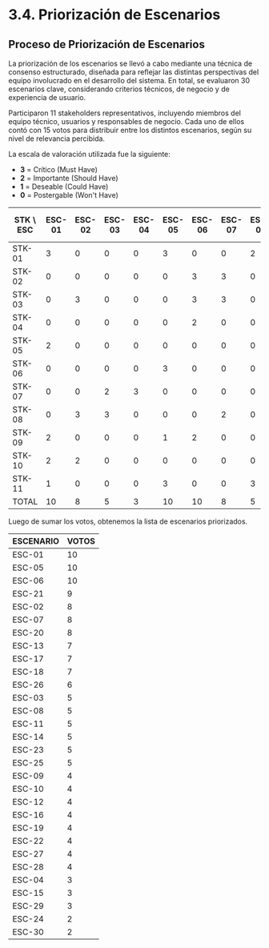 # 3.4. Priorización de Escenarios

## Proceso de Priorización de Escenarios

La priorización de los escenarios se llevó a cabo mediante una técnica de consenso estructurado, diseñada para reflejar las distintas perspectivas del equipo involucrado en el desarrollo del sistema. En total, se evaluaron 30 escenarios clave, considerando criterios técnicos, de negocio y de experiencia de usuario.

Participaron 11 stakeholders representativos, incluyendo miembros del equipo técnico, usuarios y responsables de negocio. Cada uno de ellos contó con 15 votos para distribuir entre los distintos escenarios, según su nivel de relevancia percibida.

La escala de valoración utilizada fue la siguiente:

- **3** = Crítico (Must Have)  
- **2** = Importante (Should Have)  
- **1** = Deseable (Could Have)  
- **0** = Postergable (Won't Have)


| STK \\ ESC | ESC-01 | ESC-02 | ESC-03 | ESC-04 | ESC-05 | ESC-06 | ESC-07 | ESC-08 | ESC-09 | ESC-10 | ESC-11 | ESC-12 | ESC-13 | ESC-14 | ESC-15 | ESC-16 | ESC-17 | ESC-18 | ESC-19 | ESC-20 | ESC-21 | ESC-22 | ESC-23 | ESC-24 | ESC-25 | ESC-26 | ESC-27 | ESC-28 | ESC-29 | ESC-30 | Total de votos |
| ---------- | ------ | ------ | ------ | ------ | ------ | ------ | ------ | ------ | ------ | ------ | ------ | ------ | ------ | ------ | ------ | ------ | ------ | ------ | ------ | ------ | ------ | ------ | ------ | ------ | ------ | ------ | ------ | ------ | ------ | ------ | -------------- |
| STK-01     | 3      | 0      | 0      | 0      | 3      | 0      | 0      | 2      | 1      | 0      | 0      | 0      | 0      | 2      | 0      | 0      | 0      | 0      | 0      | 2      | 0      | 2      | 0      | 0      | 0      | 0      | 0      | 0      | 0      | 0      | 15             |
| STK-02     | 0      | 0      | 0      | 0      | 0      | 3      | 3      | 0      | 0      | 0      | 0      | 0      | 0      | 0      | 3      | 0      | 0      | 2      | 0      | 0      | 0      | 0      | 0      | 0      | 0      | 0      | 0      | 2      | 0      | 2      | 15             |
| STK-03     | 0      | 3      | 0      | 0      | 0      | 3      | 3      | 0      | 0      | 2      | 0      | 0      | 0      | 0      | 0      | 0      | 0      | 0      | 0      | 0      | 0      | 0      | 2      | 0      | 2      | 0      | 0      | 0      | 0      | 0      | 15             |
| STK-04     | 0      | 0      | 0      | 0      | 0      | 2      | 0      | 0      | 1      | 2      | 0      | 2      | 3      | 0      | 0      | 0      | 0      | 3      | 0      | 0      | 0      | 0      | 0      | 0      | 0      | 0      | 2      | 0      | 0      | 0      | 15             |
| STK-05     | 2      | 0      | 0      | 0      | 0      | 0      | 0      | 0      | 2      | 0      | 3      | 2      | 2      | 0      | 0      | 2      | 0      | 0      | 2      | 0      | 0      | 0      | 0      | 0      | 0      | 0      | 0      | 0      | 0      | 0      | 15             |
| STK-06     | 0      | 0      | 0      | 0      | 3      | 0      | 0      | 0      | 0      | 0      | 2      | 0      | 0      | 0      | 0      | 2      | 2      | 2      | 2      | 0      | 2      | 0      | 0      | 0      | 0      | 0      | 0      | 0      | 0      | 0      | 15             |
| STK-07     | 0      | 0      | 2      | 3      | 0      | 0      | 0      | 0      | 0      | 0      | 0      | 0      | 0      | 0      | 0      | 0      | 0      | 0      | 0      | 3      | 0      | 2      | 0      | 2      | 0      | 3      | 0      | 0      | 0      | 0      | 15             |
| STK-08     | 0      | 3      | 3      | 0      | 0      | 0      | 2      | 0      | 0      | 0      | 0      | 0      | 2      | 0      | 0      | 0      | 0      | 0      | 0      | 3      | 2      | 0      | 0      | 0      | 0      | 0      | 0      | 0      | 0      | 0      | 15             |
| STK-09     | 2      | 0      | 0      | 0      | 1      | 2      | 0      | 0      | 0      | 0      | 0      | 0      | 0      | 0      | 0      | 0      | 2      | 0      | 0      | 0      | 0      | 0      | 3      | 0      | 3      | 0      | 2      | 0      | 0      | 0      | 15             |
| STK-10     | 2      | 2      | 0      | 0      | 0      | 0      | 0      | 0      | 0      | 0      | 0      | 0      | 0      | 0      | 0      | 0      | 3      | 0      | 0      | 0      | 3      | 0      | 0      | 0      | 0      | 3      | 0      | 2      | 0      | 0      | 15             |
| STK-11     | 1      | 0      | 0      | 0      | 3      | 0      | 0      | 3      | 0      | 0      | 0      | 0      | 0      | 3      | 0      | 0      | 0      | 0      | 0      | 0      | 2      | 0      | 0      | 0      | 0      | 0      | 0      | 0      | 3      | 0      | 15             |
| TOTAL      | 10     | 8      | 5      | 3      | 10     | 10     | 8      | 5      | 4      | 4      | 5      | 4      | 7      | 5      | 3      | 4      | 7      | 7      | 4      | 8      | 9      | 4      | 5      | 2      | 5      | 6      | 4      | 4      | 3      | 2      |                |


Luego de sumar los votos, obtenemos la lista de escenarios priorizados.

| ESCENARIO | VOTOS |
| --------- | ----- |
| ESC-01    | 10    |
| ESC-05    | 10    |
| ESC-06    | 10    |
| ESC-21    | 9     |
| ESC-02    | 8     |
| ESC-07    | 8     |
| ESC-20    | 8     |
| ESC-13    | 7     |
| ESC-17    | 7     |
| ESC-18    | 7     |
| ESC-26    | 6     |
| ESC-03    | 5     |
| ESC-08    | 5     |
| ESC-11    | 5     |
| ESC-14    | 5     |
| ESC-23    | 5     |
| ESC-25    | 5     |
| ESC-09    | 4     |
| ESC-10    | 4     |
| ESC-12    | 4     |
| ESC-16    | 4     |
| ESC-19    | 4     |
| ESC-22    | 4     |
| ESC-27    | 4     |
| ESC-28    | 4     |
| ESC-04    | 3     |
| ESC-15    | 3     |
| ESC-29    | 3     |
| ESC-24    | 2     |
| ESC-30    | 2     |